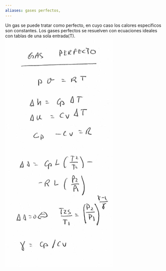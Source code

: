 ```yaml
---
aliases: gases perfectos,
---
```

Un gas se puede tratar como perfecto, en cuyo caso los calores específicos son constantes. Los gases perfectos se resuelven con ecuaciones ideales con tablas de una sola entrada(T).
![200](../assets/Pasted%20image%2020230213194419.png)